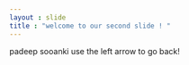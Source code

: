 ```yaml
---
layout : slide
title : "welcome to our second slide ! "
---
```

padeep sooanki
use the left arrow to go back!
